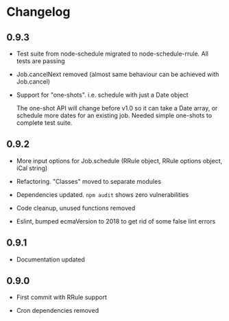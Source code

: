 # Changelog

## 0.9.3

- Test suite from node-schedule migrated to node-schedule-rrule. All tests are passing

- Job.cancelNext removed (almost same behaviour can be achieved with Job.cancel)

- Support for "one-shots". i.e. schedule with just a Date object

  The one-shot API will change before v1.0 so it can take a Date array, or schedule more dates for an existing job. Needed simple one-shots to complete test suite.

## 0.9.2

- More input options for Job.schedule (RRule object, RRule options object, iCal string)

- Refactoring. "Classes" moved to separate modules

- Dependencies updated. `npm audit` shows zero vulnerabilities

- Code cleanup, unused functions removed

- Eslint, bumped ecmaVersion to 2018 to get rid of some false lint errors

## 0.9.1

- Documentation updated

## 0.9.0

- First commit with RRule support

- Cron dependencies removed
